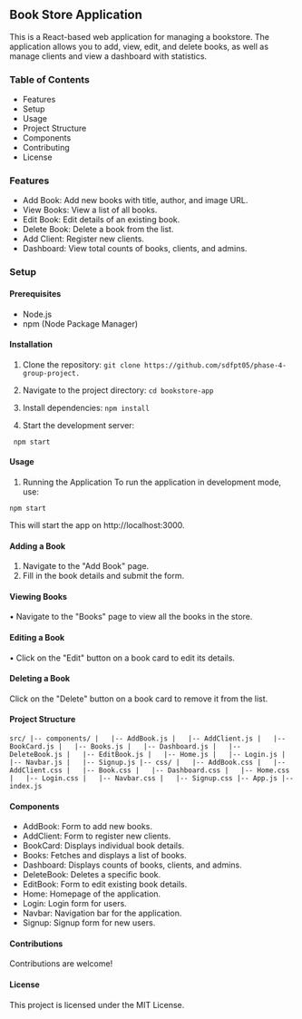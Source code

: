 ## Book Store Application
This is a React-based web application for managing a bookstore. The application allows you to add, view, edit, and delete books, as well as manage clients and view a dashboard with statistics.


### Table of Contents
-	Features
-	Setup
-	Usage
-	Project Structure
-	Components
-	Contributing
-	License


### Features
-	Add Book: Add new books with title, author, and image URL.
-	View Books: View a list of all books.
-	Edit Book: Edit details of an existing book.
-	Delete Book: Delete a book from the list.
-	Add Client: Register new clients.
-	Dashboard: View total counts of books, clients, and admins.


### Setup

#### Prerequisites
-	Node.js
-	npm (Node Package Manager)

#### Installation
1.	Clone the repository:
    `git clone https://github.com/sdfpt05/phase-4-group-project.`

2.	Navigate to the project directory:
    `cd bookstore-app`

3.	Install dependencies:
    ` npm install `

4.	Start the development server:

` npm start`


#### Usage
1. Running the Application
To run the application in development mode, use:

 `npm start`

This will start the app on http://localhost:3000.


#### Adding a Book
1.	Navigate to the "Add Book" page.
2.	Fill in the book details and submit the form.

#### Viewing Books
•	Navigate to the "Books" page to view all the books in the store.

#### Editing a Book
•	Click on the "Edit" button on a book card to edit its details.

#### Deleting a Book
Click on the "Delete" button on a book card to remove it from the list.

#### Project Structure

`src/
|-- components/
|   |-- AddBook.js
|   |-- AddClient.js
|   |-- BookCard.js
|   |-- Books.js
|   |-- Dashboard.js
|   |-- DeleteBook.js
|   |-- EditBook.js
|   |-- Home.js
|   |-- Login.js
|   |-- Navbar.js
|   |-- Signup.js
|-- css/
|   |-- AddBook.css
|   |-- AddClient.css
|   |-- Book.css
|   |-- Dashboard.css
|   |-- Home.css
|   |-- Login.css
|   |-- Navbar.css
|   |-- Signup.css
|-- App.js
|-- index.js`


#### Components
-	AddBook: Form to add new books.
-	AddClient: Form to register new clients.
-	BookCard: Displays individual book details.
- Books: Fetches and displays a list of books.
- Dashboard: Displays counts of books, clients, and admins.
-	DeleteBook: Deletes a specific book.
-	EditBook: Form to edit existing book details.
-	Home: Homepage of the application.
-	Login: Login form for users.
-	Navbar: Navigation bar for the application.
-	Signup: Signup form for new users.

#### Contributions
Contributions are welcome!


#### License
This project is licensed under the MIT License.

